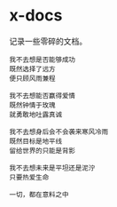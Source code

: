 # x-docs

记录一些零碎的文档。



```
我不去想是否能够成功
既然选择了远方
便只顾风雨兼程

我不去想能否赢得爱情
既然钟情于玫瑰
就勇敢地吐露真诚

我不去想身后会不会袭来寒风冷雨
既然目标是地平线
留给世界的只能是背影

我不去想未来是平坦还是泥泞
只要热爱生命

一切，都在意料之中
```